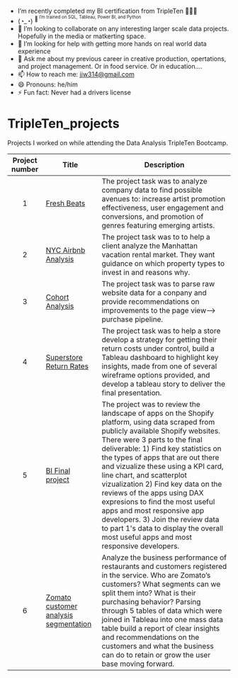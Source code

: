 
-  I’m recently completed my BI certification from TripleTen  🏋🏼‍♂️
-  (◔_◔) <sup>💭<sup/> <body>I’m trained on SQL, Tableau, Power BI, and Python<body/>
- 👯 I’m looking to collaborate on any interesting larger scale data projects. Hopefully in the media or matkerting space. 
- 🤔 I’m looking for help with getting more hands on real world data experience 
- 💬 Ask me about my previous career in creative production, opertations, and project management. Or in food service. Or in education....
- 📫 How to reach me: jjw314@gmail.com
- 😄 Pronouns: he/him
- ⚡ Fun fact: Never had a drivers license

# TripleTen_projects
Projects I worked on while attending the Data Analysis TripleTen Bootcamp.

| Project number | Title | Description |
| :-----------: | ----------- |----------- |
| 1 | <a href="https://docs.google.com/document/d/1i0FA5zQV5msrvwkR1tRt_UG3H6rYREpVwntX4vCKDm0/edit?tab=t.0#heading=h.40jiivb53aic" target="_blank"> Fresh Beats</a> | The project task was to analyze company data to find possible avenues to: increase artist promotion effectiveness, user engagement and conversions, and promotion of genres featuring emerging artists. |
| 2 | <a href="https://docs.google.com/spreadsheets/d/1OxUoUbEHD1zyALMCLZctxuwzUJfxxXf4SJZaKWtSTcw/edit?gid=1687365798#gid=1687365798" target=" blank"> NYC Airbnb Analysis</a> | The project task was to to help a client analyze the Manhattan vacation rental market. They want guidance on which property types to invest in and reasons why. |
| 3 | <a href="https://docs.google.com/spreadsheets/d/191FWVlKKGemdO0juMNrabvlMQktuTJyVZ-weMs4uV7E/edit?gid=38637670#gid=38637670" target=" blank"> Cohort Analysis</a> | The project task was to parse raw website data for a conpany and provide recommendations on improvements to the page view--> purchase pipeline. |
| 4 |<a href="https://public.tableau.com/app/profile/jonathan.wetter/viz/Vizualizationfinalproject/Part1Profitslosses" target= "blank"> Superstore Return Rates</a> | The project task was to help a store develop a strategy for getting their return costs under control, build a Tableau dashboard to highlight key insights, made from one of several wireframe options provided, and develop a tableau story to deliver the final presentation. |
| 5 |<a href="https://1drv.ms/p/c/7de2059d758d6435/EWCaeLW2NFtBhmuaEXNzssMB870VVTvXNQPXNimYAI1_6Q?e=FcglLZ" target="blank"> BI Final project</a> | The project was to review the landscape of apps on the Shopify platform, using data scraped from publicly available Shopify websites. There were 3 parts to the final deliverable: 1) Find key statistics on the types of apps that are out there and vizualize these using a KPI card, line chart, and scatterplot vizualization 2) Find key data on the reviews of the apps using DAX expresions to find the most useful apps and most responsive app developers. 3) Join the review data to part 1's data to display the overall most useful apps and most responsive developers. |
| 6 | <a href= "https://public.tableau.com/app/profile/jonathan.wetter/viz/Final_restaurants/Dashboard1" target= "blank">Zomato customer analysis segmentation</a> | Analyze the business performance of restaurants and customers registered in the service. Who are Zomato’s customers? What segments can we split them into? What is their purchasing behavior? Parsing through 5 tables of data which were joined in Tableau into one mass data table build a report of clear insights and recommendations on the customers and what the business can do to retain or grow the user base moving forward. |

